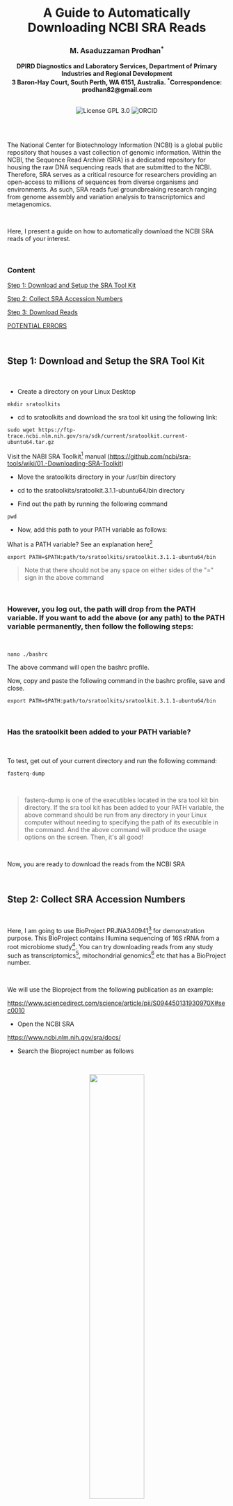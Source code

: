 <h1 align="center">A Guide to Automatically Downloading NCBI SRA Reads</h1>


<h3 align="center">M. Asaduzzaman Prodhan<sup>*</sup></h3>


<div align="center"><b> DPIRD Diagnostics and Laboratory Services, Department of Primary Industries and Regional Development </b></div>


<div align="center"><b> 3 Baron-Hay Court, South Perth, WA  6151, Australia. <sup>*</sup>Correspondence: prodhan82@gmail.com </b></div>


<br />


<p align="center">
  <a href="https://github.com/asadprodhan/How-to-automatically-download-reads-from-the-NCBI-SRA/tree/main#GPL-3.0-1-ov-file"><img src="https://img.shields.io/badge/License-GPL%203.0-yellow.svg" alt="License GPL 3.0" style="display: inline-block;"></a>
  <a href="https://orcid.org/0000-0002-1320-3486"><img src="https://img.shields.io/badge/ORCID-green?style=flat-square&logo=ORCID&logoColor=white" alt="ORCID" style="display: inline-block;"></a>
</p>


<br />


<br />


The National Center for Biotechnology Information (NCBI) is a global public repository that houses a vast collection of genomic information. Within the NCBI, the Sequence Read Archive (SRA) is a dedicated repository for housing the raw DNA sequencing reads that are submitted to the NCBI. Therefore, SRA serves as a critical resource for researchers providing an open-access to millions of sequences from diverse organisms and environments. As such, SRA reads fuel groundbreaking research ranging from genome assembly and variation analysis to transcriptomics and metagenomics.


<br />


Here, I present a guide on how to automatically download the NCBI SRA reads of your interest.


<br />



### Content


[Step 1: Download and Setup the SRA Tool Kit](https://github.com/asadprodhan/How-to-automatically-download-reads-from-the-NCBI-SRA/blob/main/README.md#step-1-download-and-setup-the-sra-tool-kit)


[Step 2: Collect SRA Accession Numbers](https://github.com/asadprodhan/How-to-automatically-download-reads-from-the-NCBI-SRA/blob/main/README.md#step-2-collect-sra-accession-numbers)


[Step 3: Download Reads](https://github.com/asadprodhan/How-to-automatically-download-reads-from-the-NCBI-SRA/blob/main/README.md#step-3-download-reads)


[POTENTIAL ERRORS](https://github.com/asadprodhan/How-to-automatically-download-reads-from-the-NCBI-SRA/blob/main/README.md#potential-errors)


<br />


## **Step 1: Download and Setup the SRA Tool Kit**


<br />


- Create a directory on your Linux Desktop


```
mkdir sratoolkits
```


- cd to sratoolkits and download the sra tool kit using the following link:


```
sudo wget https://ftp-trace.ncbi.nlm.nih.gov/sra/sdk/current/sratoolkit.current-ubuntu64.tar.gz
```


Visit the NABI SRA Toolkit[^SRA] manual (https://github.com/ncbi/sra-tools/wiki/01.-Downloading-SRA-Toolkit) 


- Move the sratoolkits directory in your /usr/bin directory


- cd to the sratoolkits/sratoolkit.3.1.1-ubuntu64/bin directory


- Find out the path by running the following command


```
pwd
```


- Now, add this path to your PATH variable as follows:


What is a PATH variable? See an explanation here[^PATH]


```
export PATH=$PATH:path/to/sratoolkits/sratoolkit.3.1.1-ubuntu64/bin
```


> Note that there should not be any space on either sides of the "=" sign in the above command


<br />


### **However, you log out, the path will drop from the PATH variable. If you want to add the above (or any path) to the PATH variable permanently, then follow the following steps:**


<br />


```
nano ./bashrc
```

The above command will open the bashrc profile.


Now, copy and paste the following command in the bashrc profile, save and close.

 
```
export PATH=$PATH:path/to/sratoolkits/sratoolkit.3.1.1-ubuntu64/bin
```


<br />


### **Has the sratoolkit been added to your PATH variable?**


<br />


To test, get out of your current directory and run the following command:


```
fasterq-dump
```


<br />


> fasterq-dump is one of the executibles located in the sra tool kit bin directory. If the sra tool kit has been added to your PATH variable, the above command should be run from any directory in your Linux computer without needing to specifying the path of its executible in the command. And the above command will produce the usage options on the screen. Then, it's all good!


<br />


Now, you are ready to download the reads from the NCBI SRA


<br />


## **Step 2: Collect SRA Accession Numbers**


<br />


Here, I am going to use BioProject PRJNA340941[^Hakim] for demonstration purpose. This BioProject contains Illumina sequencing of 16S rRNA from a root microbiome study[^Hakim]. You can try downloading reads from any study such as transcriptomics[^RNAseq], mitochondrial genomics[^Mitogenomics] etc that has a BioProject number.


<br />


We will use the Bioproject from the following publication as an example:

https://www.sciencedirect.com/science/article/pii/S094450131930970X#sec0010


- Open the NCBI SRA


https://www.ncbi.nlm.nih.gov/sra/docs/


- Search the Bioproject number as follows



<br />


<p align="center">
  <img 
    src="https://github.com/asadprodhan/How-to-automatically-download-reads-from-the-NCBI-SRA/blob/main/1.PNG"
 align="center" width=50% height=50% >   
</p>
<p align = center>
Figure 1: NCBI SRA Search Box.
</p>

<br />


- Scroll down to the bottom of the page and select "Run Selector" and press Go. See the screenshot below


<br />


<p align="center">
  <img 
    src="https://github.com/asadprodhan/How-to-automatically-download-reads-from-the-NCBI-SRA/blob/main/2.PNG"
 align="center" width=50% height=50% >   
</p>
<p align = center>
Figure 2: NCBI SRA Run Selector.
</p>

<br />


- Click on the Accession List and Metadata as marked on the following screenshot


<br />


<p align="center">
  <img 
    src="https://github.com/asadprodhan/How-to-automatically-download-reads-from-the-NCBI-SRA/blob/main/3.1.png"
 align="center" width=50% height=50% >   
</p>
<p align = center>
Figure 3: NCBI SRA Accesssion List and Metadata.
</p>

<br />



- The Accession List will look like this



<br />


<p align="center">
  <img 
    src="https://github.com/asadprodhan/How-to-automatically-download-reads-from-the-NCBI-SRA/blob/main/4.PNG"
 align="center" width=50% height=50% >   
</p>
<p align = center>
Figure 4: NCBI SRA Accesssion List.
</p>

<br />



- The Metadata will look like this



<br />


<p align="center">
  <img 
    src="https://github.com/asadprodhan/How-to-automatically-download-reads-from-the-NCBI-SRA/blob/main/5.PNG"
 align="center" width=100% height=100% >   
</p>
<p align = center>
Figure 5: NCBI SRA Metadata.
</p>

<br />


<br />

 

## **Step 3: Download Reads**


<br />


- There are two steps to download the reads


    - The first step will download the reads in SRA format using a command called prefetch


    - The second step will convert the SRA format into fastq using a command called fasterq-dump
 

 <br />

 
### **The following script has combined both commands in a single script to automate downloading reads from a list of accessions**


 <br />
 

```
#!/bin/bash

# Description: This script automatically downloads NCBI SRA reads
# Author: Asad Prodhan PhD
# Email: prodhan82@gmail.com
# Date: 2024-07-01
# Version: 1.0


# File containing the list of SRA accession numbers
SRA_LIST="SRR_Acc_List.txt"

# Loop through each accession number in the list
while IFS= read -r accession; do
    echo "Processing $accession"
    prefetch.3.1.1 $accession && fasterq-dump.3.1.1 $accession --outdir reads
done < "$SRA_LIST"

# The end
```


<br />


> Note that the older versions of prefetch cannot locate the reads in the NCBI SRA. You need to use the latest version.


<br />



[1] Download the script [here](https://github.com/asadprodhan/How-to-automatically-download-reads-from-the-NCBI-SRA/blob/main/prefetch_fasterq-dump.sh) and save as prefetch_fasterq-dump.sh 


<br />


[2] Put the above script and your Accession List in the same directory


<br />


[3] Run the following command to confirm that both documents are in unix format


<br />


```
dos2unix *
```


<br />


[4] Run the following command to confirm that you have execution permission


<br />


```
chmod +x *
```


<br />


[5] Now, run the script as follows


<br />


```
./prefetch_fasterq-dump.sh
```


<br />


### **The reads will be automatically downloaded and saved in the reads directory**


<br />


<p align="center">
  <img 
    src="https://github.com/asadprodhan/How-to-automatically-download-reads-from-the-NCBI-SRA/blob/main/6.PNG"
 align="center" width=100% height=100% >   
</p>
<p align = center>
Figure 6: Automatic NCBI SRA Read Download.
</p>

<br />


<br />


## **POTENTIAL ERRORS**


<br />


- If you get an error that the SRR_Acc_List.txt is a non-kart file, then change the file extension from txt to kart 


<br />


```
mv SRR_Acc_List.txt SRR_Acc_List.kart 
```


And run the script again


```
./prefetch_fasterq-dump.sh
```


<br />


- If you get the following error, then it suggests that you might need to use the latest version of prefetch and fasterq-dump. You specify the versions as prefetch3.1.1 or so on. See the above script.


<br />


<p align="center">
  <img 
    src="https://github.com/asadprodhan/How-to-automatically-download-reads-from-the-NCBI-SRA/blob/main/7.PNG"
 align="center" width=100% height=100% >   
</p>
<p align = center>
Figure 7: Version Conflict.
</p>

<br />

<br />



## **REFERENCES**


[^SRA]:	NCBI SRA Toolkit. Accessed: Jul. 02, 2024. [Online]. Available: https://github.com/ncbi/sra-tools/wiki/01.-Downloading-SRA-Toolkit


[^PATH]:	M. A. Prodhan, About the PATH, Zenodo, Apr. 2024, doi: https://doi.org/10.5281/zenodo.11068991.


[^Hakim]:	S. Hakim et al., Illumina sequencing of 16S rRNA tag shows disparity in rhizobial and non-rhizobial diversity associated with root nodules of mung bean (Vigna radiata L.) growing in different habitats in Pakistan, Microbiol. Res., vol. 231, p. 126356, Jan. 2020, doi: 10.1016/j.micres.2019.126356.


[^RNAseq]:	M. A. Prodhan, J. Pariasca-Tanaka, Y. Ueda, P. E. Hayes, and M. Wissuwa, Comparative transcriptome analysis reveals a rapid response to phosphorus deficiency in a phosphorus-efficient rice genotype, Sci. Rep., vol. 12, no. 1, Art. no. 1, Jun. 2022, doi: 10.1038/s41598-022-13709-w.


[^Mitogenomics]:	M. A. Prodhan, M. Widmer, T. Kinene, and M. Kehoe, Whole mitochondrial genomes reveal the relatedness of the browsing ant incursions in Australia, Sci. Rep., vol. 13, no. 1, Art. no. 1, Jun. 2023, doi: 10.1038/s41598-023-37425-1.


